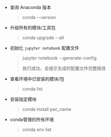 * 查询 Anaconda 版本

  > conda --version

* 升级所有的模块/工具包

  > conda upgrade --all

* 初始化 ``` jupyter notebook ``` 配置文件

  > jupyter notebook --generate-config
  >
  > 执行成功，会提示生成的配置文件完整路径

* 查看环境中已安装的模块/包

  > conda list

* 安装指定模块

  > conda install pac_name

* conda管理的所有环境

  > conda env list

